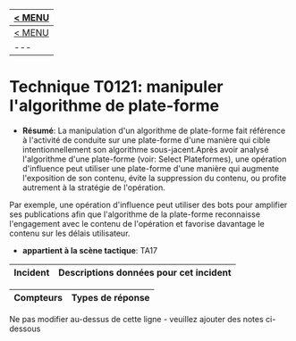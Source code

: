 |[< MENU](../README.md)|
|---|
|[< MENU](../../README.md)|
|---|
# Technique T0121: manipuler l'algorithme de plate-forme

* **Résumé**: La manipulation d'un algorithme de plate-forme fait référence à l'activité de conduite sur une plate-forme d'une manière qui cible intentionnellement son algorithme sous-jacent.Après avoir analysé l'algorithme d'une plate-forme (voir: Select Plateformes), une opération d'influence peut utiliser une plate-forme d'une manière qui augmente l'exposition de son contenu, évite la suppression du contenu, ou profite autrement à la stratégie de l'opération.

Par exemple, une opération d'influence peut utiliser des bots pour amplifier ses publications afin que l'algorithme de la plate-forme reconnaisse l'engagement avec le contenu de l'opération et favorise davantage le contenu sur les délais utilisateur.

* **appartient à la scène tactique**: TA17


|Incident |Descriptions données pour cet incident |
|-------- |-------------------- |



|Compteurs |Types de réponse |
|-------- |-------------- |


Ne pas modifier au-dessus de cette ligne - veuillez ajouter des notes ci-dessous